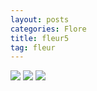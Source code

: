 ```yaml
---
layout: posts
categories: Flore
title: fleur5
tag: fleur
---
```

<img src="/faune_flore_meyrin/images/P1110021 copy.jpg" />
<img src="/faune_flore_meyrin/images/P1110026 copy.jpg" />
<img src="/faune_flore_meyrin/images/P1110028 copy.jpg" />